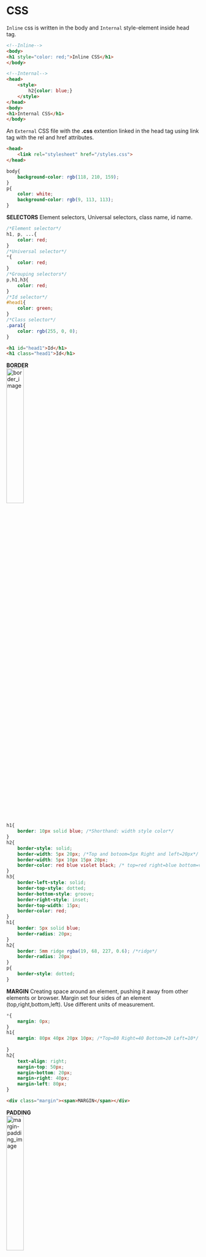 # CSS
`Inline` css is written in the body and `Internal` style-element inside head tag.
```html
<!--Inline-->
<body>
<h1 style="color: red;">Inline CSS</h1>
</body>

<!--Internal-->
<head>
    <style>
        h2{color: blue;}
    </style>
</head>
<body>
<h1>Internal CSS</h1>
</body>
```

An `External` CSS file with the **.css** extention linked in the head tag using link tag with the rel and href attributes.
```html
<head>
    <link rel="stylesheet" href="/styles.css">
</head>
```
```css
body{
    background-color: rgb(118, 210, 159);
}
p{
    color: white;
    background-color: rgb(9, 113, 113);
}
```

**SELECTORS** Element selectors, Universal selectors, class name, id name.
```css
/*Element selector*/
h1, p, ...{
    color: red;
}
/*Universal selector*/
*{
    color: red;
}
/*Grouping selectors*/
p,h1,h3{
    color: red;
}
/*Id selector*/
#head1{
    color: green;
}
/*Class selector*/
.para1{
    color: rgb(255, 0, 0);
}
```
```html
<h1 id="head1">Id</h1>
<h1 class="head1">Id</h1>
```

**BORDER**<br>
<img src="images/borders.PNG" alt="border_image" width="30%" height="30%"><br>

```css
h1{
    border: 10px solid blue; /*Shorthand: width style color*/
}
h2{
    border-style: solid;
    border-width: 5px 20px; /*Top and botoom=5px Right and left=20px*/
    border-width: 5px 10px 15px 20px;
    border-color: red blue violet black; /* top=red right=blue bottom=violet left=black*/
}
h3{
    border-left-style: solid;
    border-top-style: dotted;
    border-bottom-style: groove;
    border-right-style: inset;
    border-top-width: 15px;
    border-color: red;
}
h1{
    border: 5px solid blue;
    border-radius: 20px;
}
h2{
    border: 5mm ridge rgba(19, 68, 227, 0.6); /*ridge*/
    border-radius: 20px;
}
p{
    border-style: dotted;
}
```

**MARGIN** Creating space around an element, pushing it away from other elements or browser. Margin set four sides of an element (top,right,bottom,left). Use different units of measurement.
```css
*{
    margin: 0px;
}
h1{
    margin: 80px 40px 20px 10px; /*Top=80 Right=40 Bottom=20 Left=10*/
    
}
h2{
    text-align: right;
    margin-top: 50px;
    margin-bottom: 20px;
    margin-right: 40px;
    margin-left: 80px;
}

```
```html
<div class="margin"><span>MARGIN</span></div>
```

**PADDING**<br>
<img src="images/margin-padding.png" alt="margin-padding_image" width="30%" height="30%"><br>

```css
.padding-h2{
    padding: 20px; /*TOP RIGHT BOTTOM LEFT*/
    padding: 20px 50px; /*TOP=20 BOTTOM=20 RIGHT=50 LEFT=50*/
    padding: 10px 50px 80px; /*TOP=10 RIGHT=50 BOTTOM=80 LEFT=50*/
}
.padding-para{
    padding-top: 10px;
    padding-right: 20px;
    padding-bottom: 40px;
    padding-left: 80px;
}
```

**HEIGHT and WIDTH**<br>
<img src="images/pad-height-width.PNG" alt="height-width_image" width="30%" height="30%"><br>

```css
.height-width-h3{
    border: 5px solid blueviolet;
    width: 250px;
    height: 50px;
}

.height-width-div{
    height: 100px;
    width: 100px;
    background-color: blueviolet;
}
```

**OUTLINE**<br>

<img src="images/outline.PNG" alt="outline_image" width="30%" height="30%"><br>

```css
h4{
    border: 5px solid red;
    outline-style: solid;
    outline-width: 2px;
    outline-color: blue;
    outline-offset: 5px;
}
h5{
    outline: 5px dotted red /*outline shorthand*/
    outline-offset: 5px
}
```
Background Image can put in any element
```css
body{
    background-image: url("/images/cat.jpg");
    background-repeat: no-repeat; /*x, y positions*/
    background-position: top right; /* positions*/
    background-attachment: fixed;/*image fixed, scroll*/
    background-size: cover;
}
```

TEXT<br>
<img src="images/textshadow.PNG" alt="textshadow_image" width="30%" height="30%"><br>

```css
p{
    text-align: center;
    text-decoration: underline;
    text-transform: uppercase;
    text-indent: 30px;
    letter-spacing: 5px;
    line-height: 2;
    word-spacing: 5px;
    text-shadow: 2px 5px 10px black; /*horizontal vertical blur*/
}
```

LIST
```css
list-style-type: square;
list-style-type: upper-alpha; 
ul,ol{
    list-style-position: inside;
}
li{
    border: 1px solid black;
}
```

TABLE<br>
<img src="images/list-table.PNG" alt="list-table_image" width="30%" height="30%"><br>
Table Hoover and Odd<br>
<img src="images/table-hoover-odd.PNG" alt="table-hoover-odd_image" width="30%" height="30%"><br>

```css
table, th,td{
    border: 2px solid black;
    border-collapse: collapse;
}
table{
    width: 100%;
}
th{
    height: 30px;
    vertical-align: middle;
    background-color: blueviolet;
    color: white;
}
td{
    height: 25px;
    text-align: center;
    /* background-color: yellow; */
}
tr:hover{
    background-color: grey; /*hoover tr !No bgc defined at td*/
}
tr:nth-child(odd){
    background-color: yellowgreen; /*Odd-even !No bgc defined at td*/
}
```

OVERFLOW example div text<br>

<img src="images/overflow-problem.PNG" alt="overflow-problem_image" width="30%" height="30%">
<img src="images/overflow-prosolved.PNG" alt="overflow-prosolved_image" width="30%" height="30%"><br>

```css
.overflow{
    background-color: yellowgreen;
    width: 250px;
    height: 200px;
    
    overflow: visible;/*default state*/
    overflow: hidden;/*no overflow*/
    overflow: scroll;/*scroll*/
    overflow: auto; /*default scroll*/
}
```

**ABSOLUTE UNITS & RELATIVE UNITS**<br>
ABSOLUTE UNITS:
`px` (pixels), `cm` (centimeters), `mm` (millimeters), `in` (inches), `pt` (points), `pc` (picas): Also<br>
RELATIVE UNITS:
`em`: Relative to the font size of the element itself.
`rem`: Relative to the font size of the root element (`<html>`).
`%` (percentage): Relative to the parent element's size.
`vw` (viewport width), `vh` (viewport height): Relative to the viewport's dimensions.
`vmin`, `vmax`: Relative to the smaller or larger dimension of the viewport, respectively.
`ch`: Relative to the width of the "0" character.
`ex`: Relative to the x-height of the font.

```html
<div class="div-parent-em">
    <p>Paragraph 1</p>
    <div class="div-chil-em"> <!--child inherit fontsize as below mentioned-->
        <p>Paragraph 2</p>  
    </div>
</div>


.div-parent-em{
    font-size: 20px;
}
```
EM
```css
.div-parent-em{
    font-size: 20px;
}
.div-child-em{
    font-size: 2em; /*child double from parent*/
}
```

**`EM`**<br>
<img src="images/em-relative-unit.PNG" alt="em-relative-unit_image" width="30%" height="30%"><br>

REM
```css
html{
    font-size: 20px;    /*Root value passing through REM EM*/
}
.div-parent-em{
    font-size: 2rem;    /*REM = 2*root */
}
.div-child-em{
    font-size: .5em;    /*.5em half from parent 2rem */
}
```
**VIEWPORT**  is the user's visible area of a web page. Here empty parent child div tag. **PERCENTAGE** relative to the parent element<br>
<img src="images/viewport-percentage.PNG" alt="viewport-percentage_image" width="30%" height="30%"><br>

```css
.div-parent-viewport{
    width: 30vw;
    height: 10vh;
    background-color: blueviolet;
}
.div-child-viewport{
    width: 50%;
    height: 75%;
    background-color: blue;
}

<div class="div-parent-viewport">
    <div class="div-child-viewport">
    </div>
</div>
```
**LINK**
```css
<a href="#" class="link1">Google</a>
<a href="#" class="link2">Facebook</a>
<a href="#" class="link3">Instagram</a>

a{
    color: red;
    text-decoration: none;
    cursor: pointer;
    padding: 10px;
}
a:hover{
    color: black;
    background-color: red;
}
```

**POSITIONS**<br>
1.Static - Default, cant change TOP, BOTTOM, LEFT, RIGHT properties.<br>
2.Rlative - it to be adjusted away from its normal position. `Other content will not be adjusted to fit into any gap left by the element`.<br>
3.Absolute -  is positioned relative to the nearest positioned ancestor, if an absolute positioned element has no positioned ancestors, it uses the document body. `Note: Absolute positioned elements are removed from the normal position, and occupied its position by other elements.`<br>
4.Fixed - is positioned relative to the ***viewport***, which means `it always stays in the same place even if the page is scrolled`. The top, right, bottom, and left properties are used to position the element.<br>
5.Sticky - it must stay within it’s containing block (it’s parent)! `Once that containing block scrolls off the page, it leaves with it`.<br>

<img src="images/positions.PNG" alt="positions_image" width="30%" height="30%"><br>

```css
<div class="parent-position">
    <div class="child-position1">Relative</div>
    <div class="child-position2">Absolute</div>
    <div class="child-position3">Fixed</div>
    <div class="child-position4">Sticky</div>
</div>

.parent-position{
    width: 300px;
    height: 200px;
    border: 2px solid black;
    margin: auto;
    position: relative; /* position to followed by absolute */
}
.child-position1{
    width: 40px;
    height: 40px;
    background-color: blue;
    margin: 2px;
  /*position: static;    Static or default value*/
  /*top: 10px;           any value wont apply Static or default  */
    position: relative;
    left: 40px;
    top: 25px;
}
.child-position2{
    width: 40px;
    height: 40px;
    background-color: green; 
    margin: 2px;
    position: absolute; /* absolute follows parent position or if not body element*/
    top: 0px;
    right: 10px;
}
.child-position3{
    width: 40px;
    height: 40px;
    background-color: yellowgreen;
    margin: 2px;
    position: fixed; /* fixed at viewport */
    left: 10px;
    top: right;
}
.child-position4{
    width: 40px;
    height: 40px;
    background-color: blueviolet;
    margin: 2px;
    position: sticky; /* sticky only from top 0-pixel */
    top: 0px;
}
```

**DISPLAY :**
HTML element has a default display value block or inline. `Block-level` element always starts on a new line and takes up the full width available **(div, h1, p, form, header, footer, section)**. `Inline` element DOES NOT start on a new line and only takes up as much width as necessary **(span, a, img)**.<br>
`The display property has many values!`, ex: inline, block. `display:none`	The element is completely removed, and the page will be displayed as if the element is not there. `visibility:hidden`  The element will be hidden, will still take up the same space as before.<br>

<img src="images/display-elements.PNG" alt="display-element_image" width="30%" height="30%"><br>

```css
img{
    width: 100px;
    height: 100px;
    display: block; /* img element as block */
}
li{
    display: inline; /* li element as inline */
    padding: 10px;
    background-color: blueviolet;
}

 <ul>
        <li>HOME</li>
        <li>ABOUT</li>
        <li>SERVICE</li>
        <li>CONTACT</li>
    </ul>
    <img src="/images/bird1.png" alt="bird1_image">
    <img src="/images/bird2.png" alt="bird2_image">
    <img src="/images/bird3.png" alt="bird3_image">
```

**FONTS**<br>
`Web safe fonts`: always check how your fonts appear on different browsers and devices, and always use fallback fonts; `Fallback Fonts`: If the first font does not work, the browser will try the next one, and the next one, and so on.<br>
Google Fonts (CDN): add a special style sheet link in the `<head>` section and then refer to the font in the CSS. Multiple Google fonts, just separate the font names with a pipe character `(|)`.

```css
h1{
    font-family: Arial, Helvetica, sans-serif; /*web safe fonts & fallback*/
}
@font-face {
    font-family: "montserrat-light";
    src: url(/fonts/Montserrat-Light.ttf); /*downladed font file*/
}
html{
    font-family: "montserrat-light";
}

<link rel="" href="https://fonts.googleapis.com/css?family=Audiowide|Sofia|Trirong"> /*multiple fonts through content delivery network*/ 



```

